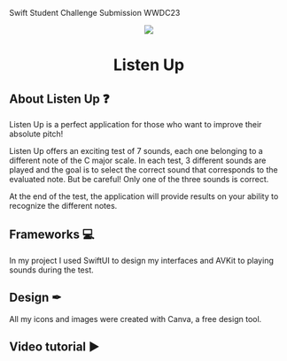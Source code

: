 Swift Student Challenge Submission WWDC23
<p align="center"> 
<img src="https://user-images.githubusercontent.com/101153941/232966100-29c9251d-6fe0-4d80-93d2-c2c3769367c2.png"> 
</p>

<h1 align="center">
Listen Up
</h1>

## About Listen Up ❓
Listen Up is a perfect application for those who want to improve their absolute pitch!

Listen Up offers an exciting test of 7 sounds, each one belonging to a different note of the C major scale. In each test, 3 different sounds are played and the goal is to select the correct sound that corresponds to the evaluated note. But be careful! Only one of the three sounds is correct.

At the end of the test, the application will provide results on your ability to recognize the different notes.

## Frameworks 💻
In my project I used SwiftUI to design my interfaces and AVKit to playing sounds during the test. 

## Design ✒
All my icons and images were created with Canva, a free design tool.

## Video tutorial ▶
